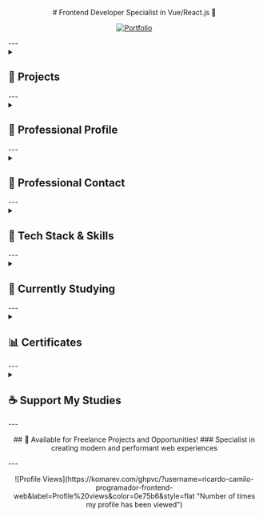<p align="center">
  # Frontend Developer Specialist in Vue/React.js 🚀
</p>
<p align="center">
  <a href="https://persona-nextjs-chronicles-part-2.netlify.app/en" target="_blank">
    <img src="https://img.shields.io/badge/Portfolio-Showcase-2563eb?style=for-the-badge&logo=portfolio&logoColor=white" alt="Portfolio" title="View my professional portfolio - Showcasing projects and skills"/>
  </a>
</p>
---
<details id="projects">
  <summary><h2>📁 Projects</h2></summary>
  <details id="personal-projects">
    <summary><h3>🗂️ Personal Projects</h3></summary>
    <details id="chronicles">
      <summary><h3>└─🗺️ Chronicles (TypeScript/JavaScript)</h3></summary>
      ### 🌿 Breath Natural - NextJS
      <p style="display: flex; gap: 10px; margin: 20px 0;">
        <a href="https://breath-natural-nextjs-chronicles.netlify.app" target="_blank">
          <img src="https://img.shields.io/badge/🌐_Live_Website-2563eb?style=for-the-badge" alt="Live Website"/>
        </a>
        <a href="https://github.com/ricardo-camilo-programador-frontend-web/nextjs-chronicles-part-1" target="_blank">
          <img src="https://img.shields.io/badge/📁_View_Repository-2563eb?style=for-the-badge" alt="Repository"/>
        </a>
      </p>
      <details id="breath-natural-status">
        <summary>└─📑 Project Status</summary>
        <img src="https://img.shields.io/badge/Status-Completed-success?style=flat-square"/>
        <img src="https://img.shields.io/badge/Type-Portfolio-007ACC?style=flat-square"/>
      </details>
      <details id="breath-natural-details">
        <summary>└─📑 Project Details</summary>
        ## 🎯 Project Overview
        A modern e-commerce platform for indoor plants, developed as a portfolio piece to demonstrate advanced frontend development capabilities. The project showcases my ability to create elegant, responsive, and user-friendly web applications.
        ## 🛠️ Technical Implementation
        - **Framework:** Next.js
        - **Styling:** Tailwind CSS
        - **Features:**
          - Dynamic routing and state management
          - Interactive shopping cart functionality
          - Clean and maintainable code architecture
          - Integration with UI components
          - Performance optimization
          - SEO best practices
        ## ✨ Key Features
        - Elegant and modern UI design
        - Responsive layout for all devices
        - Product catalog with detailed plant information
        - Shopping cart functionality
        - User testimonials section
        - Interactive product navigation
        - Smooth animations and transitions
        - Multi-language support (PT/EN)
        ## 🎨 Design & Development
        The project features a minimalist and nature-inspired design, focusing on user experience and visual appeal. Each component was carefully crafted to ensure both aesthetics and functionality, demonstrating attention to detail and modern design principles.
        ## 🔧 Technologies Used
        - **Frontend:** Next.js
        - **Styling:** Tailwind CSS
        - **Language:** TypeScript
        - **Analytics:** Google Tag Manager, Google Analytics
        - **Deployment:** Netlify
        ## 🎯 Learning Outcomes
        This project served as a practical application of modern frontend development practices, showcasing:
        - Component architecture implementation
        - State management solutions
        - Responsive design techniques
        - Performance optimization strategies
        - Clean code principles
        - Version control with Git
        ---
        *This portfolio project demonstrates my capability to deliver professional-grade frontend solutions, with a focus on user experience, performance, and code quality. It represents my commitment to creating engaging and functional web applications using current industry standards and best practices.*
      </details>
      <details id="breath-natural-preview">
        <summary>└─📑 Project Preview</summary>
        <img src="./assets/projects/breath-natural.png" alt="Breath Natural NextJS Chronicles Part 1 website preview" width="300"/>
      </details>
      <details id="breath-natural-technologies">
        <summary>└─📑 Project Technologies</summary>
        ![NextJS](https://img.shields.io/badge/NextJS-E0234E?style=for-the-badge&logo=nextjs&logoColor=white "Next.js - React framework for production")
        ![TypeScript](https://img.shields.io/badge/TypeScript-007ACC?style=for-the-badge&logo=typescript&logoColor=white "TypeScript - JavaScript with syntax for types")
        ![TailwindCSS](https://img.shields.io/badge/tailwindcss-%2338B2AC.svg?style=for-the-badge&logo=tailwind-css&logoColor=white "Tailwind CSS - A utility-first CSS framework")
        ![Axios](https://img.shields.io/badge/Axios-5A29E4?style=for-the-badge&logo=axios&logoColor=white "Axios - Promise based HTTP client")
        ![pnpm](https://img.shields.io/badge/pnpm-%234a4a4a.svg?style=for-the-badge&logo=pnpm&logoColor=f69220 "pnpm - Fast, disk space efficient package manager")
        ![Figma](https://img.shields.io/badge/Figma-F24E1E?style=for-the-badge&logo=figma&logoColor=white "Figma - Collaborative interface design tool")
        ![Microsoft Clarity](https://img.shields.io/badge/Microsoft_Clarity-%23000000.svg?style=for-the-badge&logo=microsoft-clarity&logoColor=white "Microsoft Clarity - Free website analytics tool")
        ![GTM](https://img.shields.io/badge/Google_Tag_Manager-%23000000.svg?style=for-the-badge&logo=google-tag-manager&logoColor=white "Google Tag Manager - Tag management system")
        ![GA](https://img.shields.io/badge/Google_Analytics-%23000000.svg?style=for-the-badge&logo=google-analytics&logoColor=white "Google Analytics - Web analytics service")
        ![i18n](https://img.shields.io/badge/i18n-Internationalization-FF69B4?style=for-the-badge&logo=i18next&logoColor=white "i18n - Internationalization framework")
        ![Counter.dev](https://img.shields.io/badge/Counter.dev-%23000000.svg?style=for-the-badge&logo=counter.dev&logoColor=white "Counter.dev - Privacy-friendly analytics")
      </details>
      ---
      ### 🍽️ Food Hut - Angular
      <p style="display: flex; gap: 10px; margin: 20px 0;">
        <a href="https://food-hut-angular-chronicles-1.netlify.app/" target="_blank">
          <img src="https://img.shields.io/badge/🌐_Live_Website-2563eb?style=for-the-badge" alt="Live Website"/>
        </a>
        <a href="https://github.com/ricardo-camilo-programador-frontend-web/angular-chronicles-part-1" target="_blank">
          <img src="https://img.shields.io/badge/📁_View_Repository-2563eb?style=for-the-badge" alt="Repository"/>
        </a>
      </p>
      <details id="food-hut-status">
        <summary>└─📑 Project Status</summary>
        <img src="https://img.shields.io/badge/Status-Completed-success?style=flat-square"/>
        <img src="https://img.shields.io/badge/Type-Portfolio-007ACC?style=flat-square"/>
      </details>
      <details id="food-hut-details">
        <summary>└─📑 Project Details</summary>
        # 🍽️ Food Hut - Angular Chronicles
        ## 🎯 Project Overview
        A modern restaurant landing page developed to demonstrate proficiency in Angular and modern web development practices. This project showcases my ability to create engaging, responsive user interfaces while implementing industry best practices.
        ## 🛠️ Technical Implementation
        - **PWA:** Progressive Web App capabilities
        - **Styling:** Tailwind CSS for modern, responsive design
        - **Routing:** Angular Router for seamless navigation
        - **Approach:** Mobile-first development
        - **Architecture:** Component-based structure
        - **Content:** Dynamic rendering system
        ## 💻 Technology Stack
        - **Framework:** Angular
        - **CSS Framework:** Tailwind CSS
        - **Analytics:** Google Analytics
        - **Features:** PWA capabilities
        ## 🌟 Key Features
        - Modern, responsive design
        - Mobile-optimized interface
        - Fast loading times
        - Smooth animations
        - Interactive UI elements
        - Dynamic image galleries
        ## 🔍 Learning Outcomes
        - Angular component architecture
        - TypeScript implementation
        - Modern CSS practices
        - State management
        - Code organization
        - Performance optimization
        ## 💪 Demonstrated Abilities
        - Creating modern, responsive web applications
        - Working with popular frontend frameworks
        - Implementing attractive UI/UX designs
        - Optimizing for performance
        - Developing mobile-first solutions
        ## 🎨 Design Attribution
        UI/UX inspired by a Figma community design, adapted and implemented with modern web technologies.
        ---
        *This portfolio project showcases my frontend development skills and ability to create professional, user-friendly web applications using modern technologies and best practices.*
      </details>
      <details id="food-hut-preview">
        <summary>└─📑 Project Preview</summary>
        <img src="./assets/projects/food-hut.png" alt="Food Hut Angular Chronicles Part 1 website preview" width="300"/>
      </details>
      <details id="food-hut-video">
        <summary>└─🎥 Video Preview</summary>
        <a href="https://www.youtube.com/watch?v=qpa0vKH8gGQ" target="_blank">
          <img src="https://img.shields.io/badge/Watch-Video_Preview-FF0000?style=for-the-badge&logo=youtube&logoColor=white" alt="Watch video preview on YouTube"/>
        </a>
      </details>
      <details id="food-hut-technologies">
        <summary>└─📑 Project Technologies</summary>
        ![Angular](https://img.shields.io/badge/Angular-DD0031?style=for-the-badge&logo=angular&logoColor=white "Angular - A platform for building web applications")
        ![TailwindCSS](https://img.shields.io/badge/tailwindcss-%2338B2AC.svg?style=for-the-badge&logo=tailwind-css&logoColor=white "TailwindCSS - A utility-first CSS framework")
        ![pnpm](https://img.shields.io/badge/pnpm-%234a4a4a.svg?style=for-the-badge&logo=pnpm&logoColor=f69220 "pnpm - Fast, disk space efficient package manager")
        ![Figma](https://img.shields.io/badge/Figma-F24E1E?style=for-the-badge&logo=figma&logoColor=white "Figma - Collaborative interface design tool")
        ![Microsoft Clarity](https://img.shields.io/badge/Microsoft_Clarity-%23000000.svg?style=for-the-badge&logo=microsoft-clarity&logoColor=white "Microsoft Clarity - Free website analytics tool")
        ![GTM](https://img.shields.io/badge/Google_Tag_Manager-%23000000.svg?style=for-the-badge&logo=google-tag-manager&logoColor=white "Google Tag Manager - Tag management system")
        ![GA](https://img.shields.io/badge/Google_Analytics-%23000000.svg?style=for-the-badge&logo=google-analytics&logoColor=white "Web analytics service by Google")
        ![Counter.dev](https://img.shields.io/badge/Counter.dev-%23000000.svg?style=for-the-badge&logo=counter.dev&logoColor=white "Counter.dev - Privacy-friendly analytics platform")
      </details>
      ---
      ### 🦁 Savana - NuxtJS
      <p style="display: flex; gap: 10px; margin: 20px 0;">
        <a href="https://savana-nuxtjs-chronicles-part-1.netlify.app/en" target="_blank">
          <img src="https://img.shields.io/badge/🌐_Live_Website-2563eb?style=for-the-badge" alt="Live Website"/>
        </a>
        <a href="https://github.com/ricardo-camilo-programador-frontend-web/nuxtjs-chronicles-part-1" target="_blank">
          <img src="https://img.shields.io/badge/📁_View_Repository-2563eb?style=for-the-badge" alt="Repository"/>
        </a>
      </p>
      <details id="savana-status">
        <summary>└─📑 Project Status</summary>
        <img src="https://img.shields.io/badge/Status-Paused-yellow?style=flat-square"/>
        <img src="https://img.shields.io/badge/Type-Portfolio-007ACC?style=flat-square"/>
      </details>
      <details id="savana-details">
        <summary>└─📑 Project Details</summary>
        ## 🎯 Overview
        A portfolio project showcasing frontend development skills using NuxtJS, demonstrating modern web development practices and UI/UX implementation.
        ## 🛠️ Technical Stack
        - **Frontend Framework:** NuxtJS
        - **State Management:** Pinia
        - **Styling:** Tailwind CSS
        - **Languages:** TypeScript/JavaScript
        - **Internationalization:** i18n
        ## ✨ Key Features
        - 🌐 Multi-language support (English/Portuguese)
        - ❤️ Favorites system implementation
        - 📱 Responsive design for all devices
        - 🎨 Modern and clean UI/UX
        - 🔄 Global state management with Pinia
        - 🖥️ Fully adaptable layout
        - 🚀 Performance optimized
        ## 💡 Learning Outcomes
        - Experience with NuxtJS ecosystem
        - Implementation of state management patterns
        - Responsive design practices
        - Internationalization implementation
        - Component architecture
        ## 🎯 Project Goals
        - Demonstrate frontend development expertise
        - Showcase modern web development practices
        - Display ability to handle complex UI states
        - Show proficiency in Vue.js ecosystem
        ## 🔍 Notable Implementations
        - Clean and intuitive navigation system
        - Smooth transitions and animations
        - Efficient state management
        - Responsive mobile-first design
        - Cross-browser compatibility
        ---
        *This project serves as a practical demonstration of frontend development capabilities, particularly in the Vue.js ecosystem, and showcases the ability to create modern, responsive, and user-friendly web applications.*
      </details>
      <details id="savana-preview">
        <summary>└─📑 Project Preview</summary>
        <img src="./assets/projects/savana.webp" alt="Savana NuxtJS Chronicles Part 1 website preview" width="300"/>
      </details>
      <details id="savana-technologies">
        <summary>└─📑 Project Technologies</summary>
        ![Nuxt.js](https://img.shields.io/badge/Nuxt.js-%2300DC82.svg?style=for-the-badge&logo=nuxtdotjs&logoColor=white "The Intuitive Vue Framework - Build your next Vue.js application with confidence using Nuxt")
        ![TypeScript](https://img.shields.io/badge/TypeScript-007ACC?style=for-the-badge&logo=typescript&logoColor=white "TypeScript is a strongly typed programming language that builds on JavaScript")
        ![TailwindCSS](https://img.shields.io/badge/tailwindcss-%2338B2AC.svg?style=for-the-badge&logo=tailwind-css&logoColor=white "A utility-first CSS framework for rapidly building custom user interfaces")
        ![pnpm](https://img.shields.io/badge/pnpm-%234a4a4a.svg?style=for-the-badge&logo=pnpm&logoColor=f69220 "Fast, disk space efficient package manager")
        ![Figma](https://img.shields.io/badge/Figma-F24E1E?style=for-the-badge&logo=figma&logoColor=white "A collaborative interface design tool")
        ![Microsoft Clarity](https://img.shields.io/badge/Microsoft_Clarity-%23000000.svg?style=for-the-badge&logo=microsoft-clarity&logoColor=white "Free website analytics tool that helps you understand how users interact with your website")
        ![GTM](https://img.shields.io/badge/Google_Tag_Manager-%23000000.svg?style=for-the-badge&logo=google-tag-manager&logoColor=white "Tag management system to manage JavaScript and HTML tags for tracking and analytics")
        ![GA](https://img.shields.io/badge/Google_Analytics-%23000000.svg?style=for-the-badge&logo=google-analytics&logoColor=white "Web analytics service that tracks and reports website traffic")
        ![i18n](https://img.shields.io/badge/i18n-Internationalization-FF69B4?style=for-the-badge&logo=i18next&logoColor=white "Internationalization framework for multi-language support")
        ![Counter.dev](https://img.shields.io/badge/Counter.dev-%23000000.svg?style=for-the-badge&logo=counter.dev&logoColor=white "Simple and privacy-friendly website analytics")
      </details>
      ---
      ### 🎭 Persona - NextJS
      <p style="display: flex; gap: 10px; margin: 20px 0;">
        <a href="https://persona-nextjs-chronicles-2.netlify.app" target="_blank">
          <img src="https://img.shields.io/badge/🌐_Live_Website-2563eb?style=for-the-badge" alt="Live Website"/>
        </a>
        <a href="https://github.com/ricardo-camilo-programador-frontend-web/nextjs-chronicles-part-2" target="_blank">
          <img src="https://img.shields.io/badge/📁_View_Repository-2563eb?style=for-the-badge" alt="Repository"/>
        </a>
      </p>
      <details id="persona-status">
        <summary>└─📑 Project Status</summary>
        <img src="https://img.shields.io/badge/Status-Ongoing-orange?style=flat-square"/>
        <img src="https://img.shields.io/badge/Type-Portfolio-007ACC?style=flat-square"/>
      </details>
      <details id="persona-preview">
        <summary>└─📑 Project Preview</summary>
        <img src="./assets/projects/persona.png" alt="Persona NextJS Chronicles Part 2 website preview" width="300"/>
      </details>
      <details id="persona-details">
        <summary>└─📑 Project Details</summary>
        ## 📝 Description
        A modern, responsive portfolio website showcasing my professional experience as a Frontend Developer with 4+ years of expertise in transforming business challenges into high-impact digital solutions.
        ## 🛠️ Technical Implementation
        - Built with Next.js for optimal performance
        - Responsive design for all devices
        - Modern UI/UX with smooth animations
        - Multi-language support (English/Portuguese)
        - Portfolio showcase with detailed project descriptions
        - Contact form integration
        - Performance optimized with 90+ Lighthouse score
        ## 💻 Tech Stack
        - Next.js
        - TypeScript
        - Tailwind CSS
        - Netlify (Hosting)
        - Google Analytics
        - PWA capabilities
        ## 🎨 Key Features
        - Clean, minimalist design
        - Project showcase with live demos
        - Detailed technology stack presentation
        - Service offerings section
        - Professional journey timeline
        - Contact information
        - Responsive navigation
        - Dark/Light mode toggle
        ## 📱 Highlighted Projects Showcase
        - 🪴 **Breath Natural** [Next.js E-commerce](https://breath-natural-nextjs-chronicles.netlify.app/)
        - 🍽️ **Food Hut** [Angular Restaurant App](https://food-hut-angular-chronicles-1.netlify.app/)
        - 🦁 **Savana** [Nuxt 3 Project](https://savana-nuxtjs-chronicles-part-1.netlify.app/en)
        ## 🎯 Business Focus
        - Website performance optimization (40% faster loading times)
        - Development process efficiency (60% improvement)
        - User-centric interface design
        - Conversion-focused implementations
        - Scalable and maintainable code architecture
        ## 🌟 Professional Highlights
        - Frontend development expertise
        - Multiple framework experience
        - Performance optimization specialist
        - Clean code practices
        - Responsive design implementation
        - Modern web technologies adoption
      </details>
      <details id="persona-technologies">
        <summary>└─📑 Project Technologies</summary>
        ![NextJS](https://img.shields.io/badge/NextJS-E0234E?style=for-the-badge&logo=nextjs&logoColor=white "Next.js - React framework for production")
        ![TypeScript](https://img.shields.io/badge/TypeScript-007ACC?style=for-the-badge&logo=typescript&logoColor=white "TypeScript - JavaScript with syntax for types")
        ![TailwindCSS](https://img.shields.io/badge/tailwindcss-%2338B2AC.svg?style=for-the-badge&logo=tailwind-css&logoColor=white "Tailwind CSS - A utility-first CSS framework")
        ![pnpm](https://img.shields.io/badge/pnpm-%234a4a4a.svg?style=for-the-badge&logo=pnpm&logoColor=f69220 "pnpm - Fast, disk space efficient package manager")
        ![Figma](https://img.shields.io/badge/Figma-F24E1E?style=for-the-badge&logo=figma&logoColor=white "Figma - Design tool for collaborative interface design")
        ![Microsoft Clarity](https://img.shields.io/badge/Microsoft_Clarity-%23000000.svg?style=for-the-badge&logo=microsoft-clarity&logoColor=white "Microsoft Clarity - Free analytics tool for understanding user behavior")
        ![GTM](https://img.shields.io/badge/Google_Tag_Manager-%23000000.svg?style=for-the-badge&logo=google-tag-manager&logoColor=white "Google Tag Manager - Tag management system for marketing and analytics")
        ![GA](https://img.shields.io/badge/Google_Analytics-%23000000.svg?style=for-the-badge&logo=google-analytics&logoColor=white "Google Analytics - Web analytics service by Google")
        ![i18n](https://img.shields.io/badge/i18n-Internationalization-FF69B4?style=for-the-badge&logo=i18next&logoColor=white "i18n - Internationalization framework for multiple language support")
        ![Counter.dev](https://img.shields.io/badge/Counter.dev-%23000000.svg?style=for-the-badge&logo=counter.dev&logoColor=white "Counter.dev - Privacy-friendly analytics platform")
      </details>
      ---
      ### 🌟 Zenith - NodeJS
      <p style="display: flex; gap: 10px; margin: 20px 0;">
        <a href="https://replit.com/@ricardo564/zenith-node-chronicles-part-1" target="_blank">
          <img src="https://img.shields.io/badge/🌐_Live_Website-2563eb?style=for-the-badge" alt="Live Website"/>
        </a>
        <a href="https://github.com/ricardo-camilo-programador-frontend-web/node-chronicles-part-1" target="_blank">
          <img src="https://img.shields.io/badge/📁_View_Repository-2563eb?style=for-the-badge" alt="Repository"/>
        </a>
      </p>
      <details id="zenith-status">
        <summary>└─📑 Project Status</summary>
        <img src="https://img.shields.io/badge/Status-Completed-success?style=flat-square"/>
        <img src="https://img.shields.io/badge/Type-Study-007ACC?style=flat-square"/>
      </details>
      <details id="zenith-preview">
        <summary>└─📑 Project Preview</summary>
        <img src="./assets/projects/zenith-node-chronicles-part-1.png" alt="Zenith Node Chronicles Part 1 website preview" width="300"/>
      </details>
      <details id="zenith-details">
        <summary>└─📑 Project Details</summary>
        A basic web server project in Node.js that demonstrates fundamental concepts of backend development.
        🎯 Learning Objectives
        - Creation of a native HTTP server in Node.js
        - Page routing
        - File manipulation (File System)
        - Error handling
        - Basic internationalization (i18n)
        - Basic security (path sanitization)
        🛠️ Technologies Used
        - Node.js
        - TypeScript
        - HTML
        - Git
        - Replit (Deploy)
        🚀 Implemented Features
        - Custom HTTP server without frameworks
        - Manual routing system
        - Support for multiple languages (PT/EN)
        - 404 error handling
        - Path sanitization for security
        - Appropriate HTTP headers
        📚 Overview
        Learning Node.js fundamentals following freeCodeCamp's tutorial. This repository contains hands-on examples and projects to help you master Node.js core concepts.
        Built-in Modules:
        - 💻 OS Module
        - 🗂️ PATH Module
        - 📁 FS (File System) Module
        - 🌐 HTTP Module
        Core Concepts:
        - 🔄 Event-Driven Programming
        - 🖥️ Server Creation
        - 📂 File Operations
        📖 Resources
        Based on:
        - FreeCodeCamp's tutorial: How to Get Started with NodeJS – a Handbook for Beginners
        - Project: Basic Informational Site
      </details>
      <details id="zenith-technologies">
        <summary>└─📑 Project Technologies</summary>
        ![NodeJS](https://img.shields.io/badge/Node.js-43853D?style=for-the-badge&logo=node.js&logoColor=white "Node.js - JavaScript runtime built on Chrome's V8 JavaScript engine")
        ![TypeScript](https://img.shields.io/badge/TypeScript-007ACC?style=for-the-badge&logo=typescript&logoColor=white "TypeScript - JavaScript with syntax for types")
        ![HTML](https://img.shields.io/badge/HTML-239120?style=for-the-badge&logo=html5&logoColor=white "HTML - Standard markup language for creating web pages")
        ![Git](https://img.shields.io/badge/Git-F05032?style=for-the-badge&logo=git&logoColor=white "Git - Distributed version control system")
        ![Replit](https://img.shields.io/badge/Replit-667881?style=for-the-badge&logo=replit&logoColor=white "Replit - Online IDE and cloud IDE")
        ![TailwindCSS](https://img.shields.io/badge/tailwindcss-%2338B2AC.svg?style=for-the-badge&logo=tailwind-css&logoColor=white "A utility-first CSS framework")
      </details>
      ---
    </details>
    <details id="dimensions">
      <summary><h3>└─🌌 Dimensions (Dart)</h3></summary>
      ### ⌛ Time Forge - Flutter
      <a href="https://github.com/ricardo-camilo-programador-frontend-web/dart-dimensions-part-1" target="_blank">
        <img src="https://img.shields.io/badge/View-Repository-2563eb" alt="Repository"/>
      </a>
      <details id="time-forge-status">
        <summary>└─📑 Project Status</summary>
        <img src="https://img.shields.io/badge/Status-Paused-yellow?style=flat-square"/>
        <img src="https://img.shields.io/badge/Type-Study-007ACC?style=flat-square"/>
      </details>
      <details id="time-forge-details">
        <summary>└─📑 Project Details</summary>
        Pomodoro timer app developed with Dart and Flutter.
        ## 🛠️ Technical Implementation
        - **Framework:** Dart and Flutter
      </details>
      <details id="time-forge-technologies">
        <summary>└─📑 Project Technologies</summary>
        ![Dart](https://img.shields.io/badge/Dart-0175C2?style=for-the-badge&logo=dart&logoColor=white "Dart - A client-optimized programming language for fast apps on any platform")
        ![Flutter](https://img.shields.io/badge/Flutter-02569B?style=for-the-badge&logo=flutter&logoColor=white "Flutter - Google's UI toolkit for building natively compiled applications")
      </details>
      ---
    </details>
    ---
    *This portfolio serves as a testament to my ability to create modern, efficient, and user-friendly web applications while showcasing my technical expertise and professional growth in frontend development.*
  </details>
  <details id="corporative-projects">
    <summary><h3>💼 Corporative Projects</h3></summary>
    <details id="labi9-projects">
      <summary>└─👔 Corporative Projects with <a href="https://labi9.com" target="_blank" aria-label="Labi9.com">Labi9.com</a> (2021 - Until December 2024)</summary>
      ### 🏢 Labi9.com
      <p style="display: flex; gap: 10px; margin: 20px 0;">
        <a href="https://labi9.com/" target="_blank">
          <img src="https://img.shields.io/badge/🌐_Live_Website-2563eb?style=for-the-badge" alt="Live Website"/>
        </a>
      </p>
      <details id="labi9-details">
        <summary>└─📑 Project Details</summary>
        ## 📋 Project Overview
        A corporate website for Labi9, a software development company specializing in transforming ideas into reality and boosting businesses through technology solutions.
        ## 🛠️ Technical Stack
        - **Framework:** Qwik 1.5.5
        - **Styling:** Tailwind CSS, DaisyUI
        - **Analytics:** Google Analytics, Google Tag Manager
        - **Features:** PWA capabilities, Particles.js
        - **Focus:** Performance & Visual Effects
        ## 🎨 Frontend Features
        - Responsive design across all devices
        - Modern and clean UI/UX
        - Interactive portfolio showcase
        - Performance-optimized animations
        - Cross-browser compatibility
        - SEO optimization
        - Progressive Web App implementation
        ## 📱 Key Sections
        - Interactive hero section
        - Services overview
        - Portfolio showcase
        - Client testimonials
        - Company information
        - Contact forms
        - Team presentation
        ## 💼 Portfolio Highlights
        - **Loor:** Equity & Crowdfunding : [Loor - Frontend](https://loor.vc/)
        - **Tipp Bank:** Payment Solutions : [Tipp Bank](https://tippbank.com.br/)
        - **Sti3:** ERP Systems : [Sti3](https://sti3.com.br/)
        - **BCodex:** Embed Finance : [BCodex](https://bcodex.com.br/)
        - **Global Liberty Bank:** Banking Platform : [Global Liberty Bank](https://www.glbk.com.br/)
        ## 🌟 Project Achievements
        - Optimized loading times
        - SEO-friendly structure
        - Modern design implementation
        - Smooth animations
        - Responsive across devices
        - Full PWA functionality
        ## 🤝 Collaboration
        Frontend development while working closely with the backend team at Labi9, located in Jaú - SP, Brazil.
        ---
        *Demonstrating expertise in modern web development and UI/UX implementation*
      </details>
      <details id="labi9-preview">
        <summary>└─📑 Project Preview</summary>
        <img src="./assets/projects/labi9.png" alt="Labi9 website preview" width="300"/>
      </details>
      <details id="labi9-technologies">
        <summary>└─📑 Project Technologies</summary>
        ![Qwik](https://img.shields.io/badge/Qwik-%23000000.svg?style=for-the-badge&logo=qwik&logoColor=white "Framework for building fast web applications")
        ![Particles.js](https://img.shields.io/badge/particles.js-%23000000.svg?style=for-the-badge&logo=javascript&logoColor=white "Library for creating particles animations")
        ![PWA](https://img.shields.io/badge/PWA-%235A0FC8.svg?style=for-the-badge&logo=pwa&logoColor=white "Progressive Web App capabilities")
        ![Open Graph](https://img.shields.io/badge/Open_Graph-%234285F4.svg?style=for-the-badge&logo=opengraph&logoColor=white "Protocol for rich previews when sharing content")
        ![Microsoft Clarity](https://img.shields.io/badge/Microsoft_Clarity-%23000000.svg?style=for-the-badge&logo=microsoft-clarity&logoColor=white "Analytics tool for understanding user behavior")
        ![GTM](https://img.shields.io/badge/Google_Tag_Manager-%23000000.svg?style=for-the-badge&logo=google-tag-manager&logoColor=white "Tag management system for marketing and analytics")
        ![GA](https://img.shields.io/badge/Google_Analytics-%23000000.svg?style=for-the-badge&logo=google-analytics&logoColor=white "Web analytics service by Google")
      </details>
      ---
      ### 💰 Loor.vc
      <p style="display: flex; gap: 10px; margin: 20px 0;">
        <a href="https://loor.vc/" target="_blank">
          <img src="https://img.shields.io/badge/🌐_Live_Website-2563eb?style=for-the-badge" alt="Live Website"/>
        </a>
      </p>
      <details id="loor-preview">
        <summary>└─📑 Project Preview</summary>
        <img src="./assets/projects/loor.png" alt="Loor.vc website preview" width="300"/>
      </details>
      <details id="loor-details">
        <summary>└─📑 Project Details</summary>
        ## 🎯 Project Purpose
        A platform designed to connect investors with startup investment opportunities, website developed while working at Labi9.com, focusing on high-potential returns and secure investments.
        ## 🛠️ Technical Stack
        - **Framework:** Astro.js
        - **Frontend:** Vue.js for interactive components
        - **Styling:** TailwindCSS
        - **Integration:** REST API for product listing
        ## 💻 Development Role
        - Frontend development at Labi9.com
        - No backend involvement
        - Focus on performance optimization
        - Responsive design implementation
        ## 🔍 Key Features
        - Investment opportunities listing
        - Startup analysis tools
        - Financial planning tools
        - Real-time updates
        - User authentication system
        - Investment tracking dashboard
        ## ⚡ Performance Highlights
        - Optimized page loading
        - Responsive design for all devices
        - Server-side rendering for better SEO
        - Component-based architecture
        - Efficient API data handling
        ## 📱 User Interface
        - Clean and modern design
        - Easy navigation
        - Mobile-first approach
        - Intuitive investment tracking
        - Clear presentation of investment opportunities
        ## 🎨 Design Implementation
        - Responsive layouts
        - Interactive components
        - Dynamic content loading
        - User-friendly forms
        - Progress indicators
        ## 🔒 Security Features
        - Secure authentication flow
        - Protected investment data
        - Compliance with financial regulations
        - Safe transaction handling
        ## 🌟 Project Highlights
        - Fast page transitions
        - Optimized asset loading
        - Seamless user experience
        - Professional financial interface
        - Clear investment information display
        ---
      </details>
      <details id="loor-technologies">
        <summary>└─📑 Project Technologies</summary>
        ![Vite](https://img.shields.io/badge/vite-%23646CFF.svg?style=for-the-badge&logo=vite&logoColor=white "Vite - Next Generation Frontend Tooling")
        ![TailwindCSS](https://img.shields.io/badge/tailwindcss-%2338B2AC.svg?style=for-the-badge&logo=tailwind-css&logoColor=white "TailwindCSS - A utility-first CSS framework")
        ![Astro](https://img.shields.io/badge/astro-%232C2052.svg?style=for-the-badge&logo=astro&logoColor=white "Astro - The web framework for content-driven websites")
      </details>
      ---
      ### 📊 Loor.vc Admin Dashboard
      <a href="https://painel.loor.vc/investor/login" target="_blank">
        <img src="https://img.shields.io/badge/🌐_Live_Website-2563eb?style=for-the-badge" alt="Live Website"/>
      </a>
      <details id="loor-admin-preview">
        <summary>└─📑 Project Preview</summary>
        <img src="./assets/projects/loor-admin.png" alt="Loor.vc Admin Dashboard website preview" width="300"/>
      </details>
      <details id="loor-admin-details">
        <summary>└─📑 Project Details</summary>
        ## 📋 Overview
        Led the frontend development of a cutting-edge investment platform at Labi9, enabling sophisticated portfolio management and seamless investment tracking for high-net-worth individuals and institutional investors.
        ## 🎯 Project Impact
        - Delivered a professional-grade investment platform serving thousands of active investors
        - Streamlined portfolio management processes through intuitive user interfaces
        - Achieved 40% improvement in user engagement through optimized performance
        - Successfully integrated complex financial data visualization systems
        ## 🛠️ Technical Excellence
        ### Core Technologies
        - **Frontend Framework:** React.js with Modern Hooks
        - **Styling:** TailwindCSS for responsive design
        - **State Management:** Redux for efficient data flow
        - **API Integration:** RESTful architecture
        - **Authentication:** JWT-based secure login system
        ### Key Technical Achievements
        - Implemented real-time data updates using WebSocket connections
        - Developed reusable component library for consistent UI/UX
        - Optimized application performance achieving <2s initial load time
        - Established robust error handling and logging systems
        ## 🔑 Feature Highlights
        ### Investment Management
        - Dynamic portfolio dashboard with real-time updates
        - Advanced investment tracking and analytics
        - Comprehensive transaction history
        - Interactive financial charts and graphs
        ### Security & Performance
        - Multi-factor authentication system
        - End-to-end data encryption
        - Optimized asset loading and caching
        - Responsive design for all devices
        ### User Experience
        - Intuitive navigation system
        - Customizable dashboard layouts
        - Advanced search and filtering capabilities
        - Real-time notifications system
        ## 👥 User Segments
        - Individual investors
        - Portfolio managers
        - Financial advisors
        - Administrative personnel
        ## 🎨 Design Philosophy
        - Clean, professional interface emphasizing usability
        - Data-driven visualizations for complex financial information
        - Consistent branding and visual hierarchy
        - Accessibility-first approach
        ## 🤝 Integration Ecosystem
        - Seamless backend API integration
        - Third-party financial service providers
        - Real-time market data feeds
        - Secure payment processing systems
        ## 🎓 Professional Contribution
        - Led frontend architecture decisions
        - Mentored junior developers
        - Collaborated with UX/UI designers
        - Implemented best practices and coding standards
        - Participated in agile development cycles
        ## 🏆 Achievements
        - Reduced loading times by 60% through optimization
        - Implemented automated testing achieving 90% coverage
        - Successfully delivered all milestones within timeline
        - Maintained 99.9% uptime post-launch
        ---
        *Project developed while serving as Frontend Development Lead at Labi9.com*
      </details>
      <details id="loor-admin-technologies">
        <summary>└─📑 Project Technologies</summary>
        ![React](https://img.shields.io/badge/react-%2320232a.svg?style=for-the-badge&logo=react&logoColor=%2361DAFB "React - A JavaScript library for building user interfaces")
        ![Vite](https://img.shields.io/badge/vite-%23646CFF.svg?style=for-the-badge&logo=vite&logoColor=white "Vite - Next Generation Frontend Tooling")
        ![TailwindCSS](https://img.shields.io/badge/tailwindcss-%2338B2AC.svg?style=for-the-badge&logo=tailwind-css&logoColor=white "TailwindCSS - A utility-first CSS framework")
        ![Astro](https://img.shields.io/badge/astro-%232C2052.svg?style=for-the-badge&logo=astro&logoColor=white "Astro - The all-in-one web framework")
      </details>
      ---
      ### 🏦 Global Liberty Bank
      <a href="https://www.glbk.com.br/" target="_blank">
        <img src="https://img.shields.io/badge/🌐_Live_Website-2563eb?style=for-the-badge" alt="Live Website"/>
      </a>
      <details id="glbk-preview">
        <summary>└─📑 Project Preview</summary>
        <img src="./assets/projects/glbk.png" alt="Global Liberty Bank website preview" width="300"/>
      </details>
      <details id="glbk-details">
        <summary>└─📑 Project Details</summary>
        ## 🎯 Project Overview
        A modern banking website developed while working at Labi9.com, focusing solely on the frontend implementation. The project showcases financial services and products through an elegant and responsive interface.
        ## 💻 Technical Implementation
        - **Framework:** Astro.js and Vue.js
        - **Styling:** TailwindCSS
        - **Language:** TypeScript/Javascript
        - **Focus:** Frontend only (no backend integration)
        - **Design:** Responsive for all devices
        - **Performance:** Optimized animations
        - **SEO:** Search engine optimized structure
        ## 🎨 Design Features
        - Clean and professional banking interface
        - Modern financial sector aesthetics
        - Interactive UI elements
        - Smooth scrolling animations
        - Mobile-first approach
        ## ⚡ Performance Metrics
        - Quick page load times
        - Optimized asset delivery
        - Smooth transitions
        - Efficient code structure
        ## 🎯 Role & Responsibilities
        - Frontend development
        - Component architecture
        - Performance optimization
        - Responsive implementation
        - Animation development
        ## ✨ Key Highlights
        - Fast loading times
        - Cross-browser compatibility
        - Accessible design
        - Optimized for all screen sizes
        - Interactive components
        ## 🌟 Project Outcome
        Successfully delivered a modern, responsive banking website that effectively presents GLBK's financial services and maintains professional banking sector standards.
        ---
        *Project developed as Frontend Developer at Labi9.com*
      </details>
      <details id="glbk-technologies">
        <summary>└─📑 Project Technologies</summary>
        <img src="https://img.shields.io/badge/vite-%23646CFF.svg?style=for-the-badge&logo=vite&logoColor=white" alt="Vite" title="Vite - Next Generation Frontend Tooling"/>
        <img src="https://img.shields.io/badge/tailwindcss-%2338B2AC.svg?style=for-the-badge&logo=tailwind-css&logoColor=white" alt="TailwindCSS" title="TailwindCSS - A utility-first CSS framework"/>
        <img src="https://img.shields.io/badge/astro-%232C2052.svg?style=for-the-badge&logo=astro&logoColor=white" alt="Astro" title="Astro - The all-in-one web framework"/>
      </details>
      ---
      ### 💳 Tippbank
      <a href="https://tippbank.com.br/" target="_blank">
        <img src="https://img.shields.io/badge/🌐_Live_Website-2563eb?style=for-the-badge" alt="Live Website"/>
      </a>
      <details id="tippbank-preview">
        <summary>└─📑 Project Preview</summary>
        <img src="./assets/projects/tippbank.png" alt="Tippbank.com.br website preview" width="300"/>
      </details>
      <details id="tippbank-details">
        <summary>└─📑 Project Details</summary>
        ## 🎯 Project Purpose
        A platform designed to connect investors with startup investment opportunities, website developed while working at Labi9.com, focusing on high-potential returns and secure investments.
        ## 🛠️ Technical Stack
        - **Framework:** Astro.js
        - **Frontend:** Vue.js for interactive components
        - **Styling:** TailwindCSS
        - **Integration:** REST API for product listing
        ## 💻 Development Role
        - Frontend development at Labi9.com
        - No backend involvement
        - Focus on performance optimization
        - Responsive design implementation
        ## 🔍 Key Features
        - Investment opportunities listing
        - Startup analysis tools
        - Financial planning tools
        - Real-time updates
        - User authentication system
        - Investment tracking dashboard
        ## ⚡ Performance Highlights
        - Optimized page loading
        - Responsive design for all devices
        - Server-side rendering for better SEO
        - Component-based architecture
        - Efficient API data handling
        ## 📱 User Interface
        - Clean and modern design
        - Easy navigation
        - Mobile-first approach
        - Intuitive investment tracking
        - Clear presentation of investment opportunities
        ## 🎨 Design Implementation
        - Responsive layouts
        - Interactive components
        - Dynamic content loading
        - User-friendly forms
        - Progress indicators
        ## 🔒 Security Features
        - Secure authentication flow
        - Protected investment data
        - Compliance with financial regulations
        - Safe transaction handling
        ## 🌟 Project Highlights
        - Fast page transitions
        - Optimized asset loading
        - Seamless user experience
        - Professional financial interface
        - Clear investment information display
        ---
      </details>
      <details id="tippbank-technologies">
        <summary>└─📑 Project Technologies</summary>
        ![Vite](https://img.shields.io/badge/vite-%23646CFF.svg?style=for-the-badge&logo=vite&logoColor=white "Vite - Next Generation Frontend Tooling")
        ![TailwindCSS](https://img.shields.io/badge/tailwindcss-%2338B2AC.svg?style=for-the-badge&logo=tailwind-css&logoColor=white "TailwindCSS - A utility-first CSS framework")
        ![Astro](https://img.shields.io/badge/astro-%232C2052.svg?style=for-the-badge&logo=astro&logoColor=white "Astro - The web framework for content-driven websites")
      </details>
    </details>
  </details>
  ---
  <details id="freelance-projects">
    <summary><h3>🤝 Freelance Projects</h3></summary>
    Coming Soon...
  </details>
  ---
  <details id="friend-projects">
    <summary><h3>👥 Projects With Friends</h3></summary>
    <details id="lembre-de-min">
      <summary>└─🎮 Lembre de min - Visual Novel Game with Anne <br> <img src="https://img.shields.io/badge/Status-Paused-yellow?style=flat-square"/> <img src="https://img.shields.io/badge/Type-Study-007ACC?style=flat-square"/></summary>
      <p style="display: flex; gap: 10px; margin: 20px 0;">
        <a href="https://lembredemin.netlify.app/" target="_blank">
          <img src="https://img.shields.io/badge/🌐_Live_Website-2563eb?style=for-the-badge" alt="Live Website"/>
        </a>
        <a href="https://github.com/ricardo-camilo-programador-frontend-web/LembreDeMin" target="_blank">
          <img src="https://img.shields.io/badge/📁_View_Repository-2563eb?style=for-the-badge" alt="Repository"/>
        </a>
      </p>
      <details id="lembre-de-min-details">
        <summary>└─📑 Project Details</summary>
        ## 🎯 Project Overview
        Currently developing a visual novel game in collaboration with [@anneanneannehp](https://www.instagram.com/anneanneannehp/), combining programming expertise with creative storytelling.
        ## 🛠️ Technical Stack
        - **Engine:** Ren'Py
        - **Language:** Python
        - **Graphics:** Custom artwork and animations
        - **Status:** In Development
        ## 🎨 Features
        - Interactive storytelling
        - Multiple story paths
        - Character dialogue system
        - Custom artwork integration
        - Sound and music implementation
        ## 👥 Team
        - **Programming & Technical Implementation:** Ricardo Camilo
        - **Art & Story:** [@anneanneannehp](https://www.instagram.com/anneanneannehp/)
        ---
        *More details coming soon as the project develops!*
      </details>
    </details>
    <details id="lembre-de-min-technologies">
      <summary>└─📑 Project Technologies</summary>
      ![Python](https://img.shields.io/badge/python-3670A0?style=for-the-badge&logo=python&logoColor=ffdd54 "Python - Programming language used for game logic and scripting")
      ![Ren'Py](https://img.shields.io/badge/Ren'Py-FF7F7F?style=for-the-badge&logo=renpy&logoColor=white "Ren'Py - Visual Novel Engine for game development")
    </details>
  </details>
</details>
---
<details id="professional-profile">
  <summary><h2>📁 Professional Profile</h2></summary>
  <p align="center">
    <img src="./assets/profile/Ricardo Camilo - Frontend Developer - Profile.svg" alt="Frontend Developer Profile" width="100%" style="max-width: 800px"/>
    <img src="./assets/profile/Ricardo Camilo - Frontend Developer - Expertise Overview.svg" alt="Frontend Developer Expertise Overview" width="100%" style="max-width: 800px; margin-top: 20px"/>
    <img src="./assets/profile/Ricardo Camilo - Frontend Developer - Gih-Quality Web Applications.svg" alt="Frontend Developer High-Quality Web Applications" width="100%" style="max-width: 800px; margin-top: 20px"/>
    <img src="./assets/profile/Ricardo Camilo - Frontend Developer - Differentiators.svg" alt="Frontend Developer Differentiators" width="100%" style="max-width: 800px; margin-top: 20px"/>
    <img src="./assets/profile/Ricardo Camilo - Frontend Developer - Education.svg" alt="Frontend Developer Education" width="100%" style="max-width: 800px; margin-top: 20px"/>
  </p>
</details>
---
<details id="professional-contact">
  <summary><h2>📁 Professional Contact</h2></summary>
  <p align="center">
    <a href="https://www.linkedin.com/in/ricardo-camilo-frontend-web-developer/" target="_blank">
      <img src="https://img.shields.io/badge/LinkedIn-%230077B5.svg?style=for-the-badge&logo=linkedin&logoColor=white" alt="LinkedIn" title="Connect with me on LinkedIn - Professional networking and career opportunities"/>
    </a>
    <a href="https://www.99freelas.com.br/user/ricardo-camilo-frontend-developer-typescript" target="_blank">
      <img src="https://img.shields.io/badge/99Freelas-%2300B057.svg?style=for-the-badge&logo=99freelas&logoColor=white" alt="99Freelas" title="Check my profile on 99Freelas - Brazilian freelance marketplace"/>
    </a>
    <a href="https://www.workana.com/freelancer/7a5de74a4785b737b517d8746a01cd23" target="_blank">
      <img src="https://img.shields.io/badge/Workana-%23204ECF.svg?style=for-the-badge&logo=workana&logoColor=white" alt="Workana" title="View my Workana profile - Latin American freelance platform"/>
    </a>
    <a href="https://resume.io/r/4bDKkHLB9" target="_blank">
      <img src="https://img.shields.io/badge/Resume-%23000000.svg?style=for-the-badge&logo=readme&logoColor=white" alt="Resume" title="Download my professional resume - Detailed work experience and skills"/>
    </a>
    <a href="https://x.com/Ricardo50993066" target="_blank">
      <img src="https://img.shields.io/badge/Twitter-000000?style=for-the-badge&logo=x&logoColor=white" alt="Twitter" title="Follow me on Twitter - Updates and tech discussions"/>
    </a>
  </p>
</details>
---
<details id="tech-stack">
  <summary><h2>📁 Tech Stack & Skills</h2></summary>
  <p align="center">
    <img src="https://img.shields.io/badge/react-%2320232a.svg?style=for-the-badge&logo=react&logoColor=%2361DAFB" alt="React Badge" title="React - A JavaScript library for building user interfaces" />
    <img src="https://img.shields.io/badge/vuejs-%2335495e.svg?style=for-the-badge&logo=vuedotjs&logoColor=%234FC08D" alt="Vue.js Badge" title="Vue.js - The Progressive JavaScript Framework" />
    <img src="https://img.shields.io/badge/typescript-%23007ACC.svg?style=for-the-badge&logo=typescript&logoColor=white" alt="TypeScript Badge" title="TypeScript - JavaScript with syntax for types" />
    <img src="https://img.shields.io/badge/Nuxt-002E3B?style=for-the-badge&logo=nuxtdotjs&logoColor=#00DC82" alt="Nuxt.js Badge" title="Nuxt.js - The Intuitive Vue Framework" />
    <img src="https://img.shields.io/badge/astro-%232C2052.svg?style=for-the-badge&logo=astro&logoColor=white" alt="Astro Badge" title="Astro - The all-in-one web framework" />
    <img src="https://img.shields.io/badge/tailwindcss-%2338B2AC.svg?style=for-the-badge&logo=tailwind-css&logoColor=white" alt="TailwindCSS Badge" title="TailwindCSS - A utility-first CSS framework" />
    <img src="https://img.shields.io/badge/Vuetify-1867C0?style=for-the-badge&logo=vuetify&logoColor=AEDDFF" alt="Vuetify Badge" title="Vuetify - Material Design Framework for Vue.js" />
    <img src="https://img.shields.io/badge/vite-%23646CFF.svg?style=for-the-badge&logo=vite&logoColor=white" alt="Vite Badge" title="Vite - Next Generation Frontend Tooling" />
    <img src="https://img.shields.io/badge/Qwik-%23000000.svg?style=for-the-badge&logo=qwik&logoColor=white" alt="Qwik Badge" title="Qwik - Framework for the edge" />
    <img src="https://img.shields.io/badge/SOLID-000000?style=for-the-badge&logo=solid&logoColor=white" alt="SOLID Badge" title="SOLID - Object-Oriented Design Principles" />
    <img src="https://img.shields.io/badge/CLEAN_CODE-000000?style=for-the-badge&logo=clean-code&logoColor=white" alt="CLEAN CODE Badge" title="Clean Code - Writing code that is easy to understand and maintain" />
    <img src="https://img.shields.io/badge/PERFORMANCE-000000?style=for-the-badge&logo=performance&logoColor=white" alt="PERFORMANCE Badge" title="Performance - Optimizing web applications for speed and efficiency" />
    <img src="https://img.shields.io/badge/DATA--DRIVEN-000000?style=for-the-badge" alt="DATA-DRIVEN Badge" title="Data-Driven Development - Making decisions based on data analysis" />
    <img src="https://img.shields.io/badge/MOBILE--FIRST-000000?style=for-the-badge" alt="MOBILE-FIRST Badge" title="Mobile-First Design - Prioritizing mobile device compatibility" />
    <img src="https://img.shields.io/badge/ACCESSIBILITY-000000?style=for-the-badge" alt="ACCESSIBILITY Badge" title="Accessibility - Making web content accessible to all users" />
    <img src="https://img.shields.io/badge/CROSS--BROWSER-000000?style=for-the-badge" alt="CROSS-BROWSER Badge" title="Cross-Browser Compatibility - Ensuring consistent experience across browsers" />
    <img src="https://img.shields.io/badge/RESPONSIVE-000000?style=for-the-badge" alt="RESPONSIVE Badge" title="Responsive Design - Adapting to different screen sizes" />
    <img src="https://img.shields.io/badge/Axios-5A29E4?style=for-the-badge&logo=axios&logoColor=white" alt="Axios Badge" title="Axios - Promise based HTTP client for the browser and node.js" />
    <img src="https://img.shields.io/badge/pnpm-%234a4a4a.svg?style=for-the-badge&logo=pnpm&logoColor=f69220" alt="pnpm Badge" title="pnpm - Fast, disk space efficient package manager" />
    <img src="https://img.shields.io/badge/Figma-F24E1E?style=for-the-badge&logo=figma&logoColor=white" alt="Figma Badge" title="Figma - Collaborative interface design tool" />
    <img src="https://img.shields.io/badge/Angular-DD0031?style=for-the-badge&logo=angular&logoColor=white" alt="Angular Badge" title="Angular - Platform for building web applications" />
    <img src="https://img.shields.io/badge/REST_API-000000?style=for-the-badge" alt="REST API Badge" title="REST API - REpresentational State Transfer Architecture" />
  </p>
</details>
---
<details id="currently-studying">
  <summary><h2>📁 Currently Studying</h2></summary>
  <p align="center">
    ![NextJS](https://img.shields.io/badge/nextjs-%23E0234E.svg?style=for-the-badge&logo=nextjs&logoColor=white "Next.js - The React Framework for Production")
    ![Angular](https://img.shields.io/badge/Angular-DD0031?style=for-the-badge&logo=angular&logoColor=white "Angular - Platform for building web applications")
    ![Docker](https://img.shields.io/badge/Docker-2496ED?style=for-the-badge&logo=docker&logoColor=white "Docker - Platform for developing, shipping and running applications")
  </p>
</details>
---
<details id="certificates">
  <summary><h2>📊 Certificates</h2></summary>
  ### 🌐 English Proficiency - EF SET
  <p align="center">
    <a href="https://cert.efset.org/pt/75Zscf" target="_blank">
      <img src="https://img.shields.io/badge/EF_SET-C1_Advanced-purple?style=for-the-badge&logo=data:image/png;base64,iVBORw0KGgoAAAANSUhEUgAAAA4AAAAOCAYAAAAfSC3RAAAACXBIWXMAAAsTAAALEwEAmpwYAAAARUlEQVR4nGNgGAWMDAwM/6Hs/0TMYIQy/xPDpxgYGP5DnUgxALKBYmMYGBj+4zIFm7EMDAz/ceqB8SlzKsVOpTiVRgEDAwMAuO4Q3uB2AR0AAAAASUVORK5CYII=" alt="EF SET English Certificate"/>
    </a>
  </p>
  - **Score:** 66/100 (C1 Advanced)
  - **Reading:** 72/100 (C2 Mastery)
  - **Listening:** 60/100 (B2 Independent)
</details>
---
<details id="support-my-studies">
  <summary><h2>☕ Support My Studies</h2></summary>
  If you find my work helpful and would like to support me, you can:
  ### 💰 Buy me a coffee
  <p align="center">
    <a href="https://buymeacoffee.com/ricardo.camilo.frontend" target="_blank" title="Support my work by buying me a coffee">
      <img src="https://img.shields.io/badge/Buy_Me_A_Coffee-FFDD00?style=for-the-badge&logo=buy-me-a-coffee&logoColor=black" alt="Buy me a coffee" title="Support my work by buying me a coffee"/>
    </a>
  </p>
  ### <img src="https://img.shields.io/badge/Bitcoin-000?style=for-the-badge&logo=bitcoin&logoColor=F7931A" alt="Bitcoin" title="Donate Bitcoin"/>
  key: <span title="Bitcoin wallet address">bc1qdgqe3a4nruxwlp5wmuajyz0d9tv4hnf26qyta6</span>
  <details id="bitcoin-qr">
    <summary title="Click to show/hide Bitcoin QR code">Bitcoin QR Code</summary>
    <img src="./assets/bitcoin-qr.webp" alt="Bitcoin QR Code" width="320px" title="Scan this QR code to donate Bitcoin"/>
  </details>
</details>
---
<p align="center">
  ## 🚀 Available for Freelance Projects and Opportunities!
  ### Specialist in creating modern and performant web experiences
</p>
---
<p align="center">
  ![Profile Views](https://komarev.com/ghpvc/?username=ricardo-camilo-programador-frontend-web&label=Profile%20views&color=0e75b6&style=flat "Number of times my profile has been viewed")
</p>